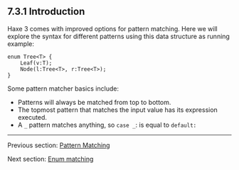 ## 7.3.1 Introduction

Haxe 3 comes with improved options for pattern matching. Here we will explore the syntax for different patterns using this data structure as running example:

```
enum Tree<T> {
    Leaf(v:T);
    Node(l:Tree<T>, r:Tree<T>);
}
```

Some pattern matcher basics include:



* Patterns will always be matched from top to bottom.
* The topmost pattern that matches the input value has its expression executed.
* A `_` pattern matches anything, so `case _`: is equal to `default:`

---

Previous section: [Pattern Matching](https://github.com/Simn/HaxeManual/tree/master/md/manual/7.3-Pattern_Matching.md)

Next section: [Enum matching](https://github.com/Simn/HaxeManual/tree/master/md/manual/7.3.2-Enum_matching.md)